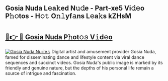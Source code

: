 ## Gosia Nuda L𝚎a𝚔ed N𝚞𝚍e - Part-xe5 Vi𝚍𝚎o P𝚑𝚘tos - H𝚘𝚝 O𝚗𝚕yf𝚊ns L𝚎a𝚔s kZHsM

# <h2><a href="http://kfcs8g.oniu.top/?m=Gosia+Nuda">🔗👉 🔴 Gosia Nuda P𝚑ot𝚘𝚜 V𝚒d𝚎o</a></h2>

[![Gosia Nuda Nu𝚍e𝚜](https://i.imgur.com/0qMVB7G.gif)](http://kfcs8g.oniu.top/?m=Gosia+Nuda)
Digital artist and amusement provider Gosia Nuda, famed for disseminating dance and lifestyle content via viral dance sequences and succinct videos. Gosia Nuda's public image is marked by its friendly and genuine nature, but the depths of his personal life remain a source of intrigue and fascination.  
